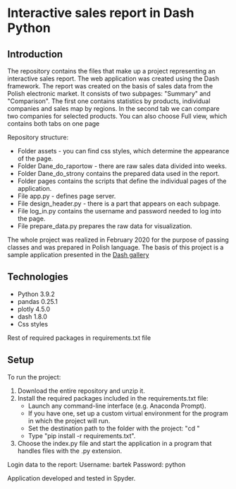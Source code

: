 # Interactive sales report in Dash Python

## Introduction
The repository contains the files that make up a project representing an interactive sales report. The web application was created using the Dash framework. The report was created on the basis of sales data from the Polish electronic market. It consists of two subpages: "Summary" and "Comparison". The first one contains statistics by products, individual companies and sales map by regions. In the second tab we can compare two companies for selected products. You can also choose Full view, which contains both tabs on one page

Repository structure:
* Folder assets - you can find css styles, which determine the appearance of the page. 
* Folder Dane_do_raportow - there are raw sales data divided into weeks.
* Folder Dane_do_strony contains the prepared data used in the report. 
* Folder pages contains the scripts that define the individual pages of the application.
* File app.py - defines page server.
* File design_header.py -  there is a part that appears on each subpage. 
* File log_in.py contains the username and password needed to log into the page.
* File prepare_data.py prepares the raw data for visualization.

The whole project was realized in February 2020 for the purpose of passing classes and was prepared in Polish language. The basis of this project is a sample application presented in the [Dash gallery](https://dash-gallery.plotly.host/dash-financial-report/)

## Technologies
* Python 3.9.2
* pandas 0.25.1
* plotly 4.5.0
* dash 1.8.0
* Css styles

Rest of required packages in requirements.txt file

## Setup
To run the project:
1. Download the entire repository and unzip it.
2. Install the required packages included in the requirements.txt file:
     * Launch any command-line interface (e.g. Anaconda Prompt).
     * If you have one, set up a custom virtual environment for the program in which the project will run.
     * Set the destination path to the folder with the project: "cd <destination path to project>"
     * Type "pip install -r requirements.txt".
3. Choose the index.py file and start the application in a program that handles files with the .py extension.

Login data to the report:
Username: bartek
Password: python

Application developed and tested in Spyder. 

